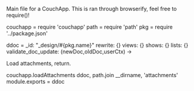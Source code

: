 Main file for a CouchApp.
This is ran through browserify, feel free to require()!

  couchapp = require 'couchapp'
  path = require 'path'
  pkg = require '../package.json'

  ddoc =
    _id: "_design/#{pkg.name}"
    rewrite: {}
    views: {}
    shows: {}
    lists: {}
    validate_doc_update: (newDoc,oldDoc,userCtx) ->

Load attachments, return.

  couchapp.loadAttachments ddoc, path.join __dirname, 'attachments'
  module.exports = ddoc

